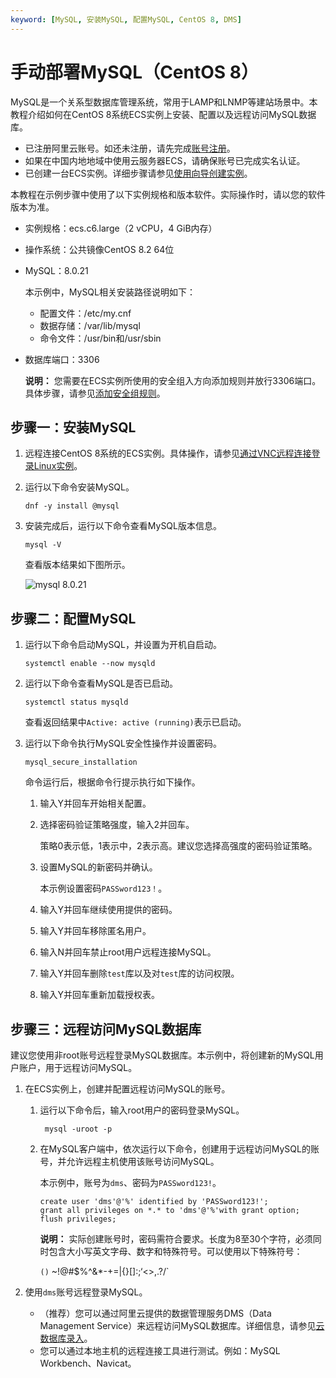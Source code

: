 ```yaml
---
keyword: [MySQL, 安装MySQL, 配置MySQL, CentOS 8, DMS]
---
```


# 手动部署MySQL（CentOS 8）

MySQL是一个关系型数据库管理系统，常用于LAMP和LNMP等建站场景中。本教程介绍如何在CentOS 8系统ECS实例上安装、配置以及远程访问MySQL数据库。

-   已注册阿里云账号。如还未注册，请先完成[账号注册](https://account.alibabacloud.com/register/intl_register.htm)。
-   如果在中国内地地域中使用云服务器ECS，请确保账号已完成实名认证。
-   已创建一台ECS实例。详细步骤请参见[使用向导创建实例](/intl.zh-CN/实例/创建实例/使用向导创建实例.md)。

本教程在示例步骤中使用了以下实例规格和版本软件。实际操作时，请以您的软件版本为准。

-   实例规格：ecs.c6.large（2 vCPU，4 GiB内存）
-   操作系统：公共镜像CentOS 8.2 64位
-   MySQL：8.0.21

    本示例中，MySQL相关安装路径说明如下：

    -   配置文件：/etc/my.cnf
    -   数据存储：/var/lib/mysql
    -   命令文件：/usr/bin和/usr/sbin
-   数据库端口：3306

    **说明：** 您需要在ECS实例所使用的安全组入方向添加规则并放行3306端口。具体步骤，请参见[添加安全组规则](/intl.zh-CN/安全/安全组/添加安全组规则.md)。


## 步骤一：安装MySQL

1.  远程连接CentOS 8系统的ECS实例。具体操作，请参见[通过VNC远程连接登录Linux实例](/intl.zh-CN/实例/连接实例/连接Linux实例/通过VNC远程连接登录Linux实例.md)。

2.  运行以下命令安装MySQL。

    ```
    dnf -y install @mysql
    ```

3.  安装完成后，运行以下命令查看MySQL版本信息。

    ```
    mysql -V
    ```

    查看版本结果如下图所示。

    ![mysql 8.0.21](https://static-aliyun-doc.oss-accelerate.aliyuncs.com/assets/img/zh-CN/4826554061/p179478.png)


## 步骤二：配置MySQL

1.  运行以下命令启动MySQL，并设置为开机自启动。

    ```
    systemctl enable --now mysqld
    ```

2.  运行以下命令查看MySQL是否已启动。

    ```
    systemctl status mysqld
    ```

    查看返回结果中`Active: active (running)`表示已启动。

3.  运行以下命令执行MySQL安全性操作并设置密码。

    ```
    mysql_secure_installation
    ```

    命令运行后，根据命令行提示执行如下操作。

    1.  输入Y并回车开始相关配置。
    2.  选择密码验证策略强度，输入2并回车。

        策略0表示低，1表示中，2表示高。建议您选择高强度的密码验证策略。

    3.  设置MySQL的新密码并确认。

        本示例设置密码`PASSword123！`。

    4.  输入Y并回车继续使用提供的密码。
    5.  输入Y并回车移除匿名用户。
    6.  输入N并回车禁止root用户远程连接MySQL。
    7.  输入Y并回车删除`test`库以及对`test`库的访问权限。
    8.  输入Y并回车重新加载授权表。

## 步骤三：远程访问MySQL数据库

建议您使用非root账号远程登录MySQL数据库。本示例中，将创建新的MySQL用户账户，用于远程访问MySQL。

1.  在ECS实例上，创建并配置远程访问MySQL的账号。

    1.  运行以下命令后，输入root用户的密码登录MySQL。

        ```
         mysql -uroot -p
        ```

    2.  在MySQL客户端中，依次运行以下命令，创建用于远程访问MySQL的账号，并允许远程主机使用该账号访问MySQL。

        本示例中，账号为`dms`、密码为`PASSword123!`。

        ```
        create user 'dms'@'%' identified by 'PASSword123!';
        grant all privileges on *.* to 'dms'@'%'with grant option;
        flush privileges;
        ```

        **说明：** 实际创建账号时，密码需符合要求。长度为8至30个字符，必须同时包含大小写英文字母、数字和特殊符号。可以使用以下特殊符号：

        `()` ~!@#$%^&*-+=|{}[]:;‘<>,.?/`

2.  使用`dms`账号远程登录MySQL。

    -   （推荐）您可以通过阿里云提供的数据管理服务DMS（Data Management Service）来远程访问MySQL数据库。详细信息，请参见[云数据库录入]()。
    -   您可以通过本地主机的远程连接工具进行测试。例如：MySQL Workbench、Navicat。

